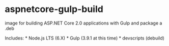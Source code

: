 # aspnetcore-gulp-build
image for building ASP.NET Core 2.0 applications with Gulp and package a .deb

Includes:
    * Node.js LTS (6.X)
    * Gulp (3.9.1 at this time)
    * devscripts (debuild)

